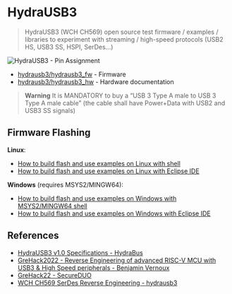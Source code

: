 # HydraUSB3

> HydraUSB3 (WCH CH569) open source test firmware / examples / libraries to experiment with streaming / high-speed protocols (USB2 HS, USB3 SS, HSPI, SerDes...)

![HydraUSB3 - Pin Assignment](https://hydrabus.com/wp-content/uploads/2022/09/HydraUSB3_V1_PinAssignment.png)

* [hydrausb3/hydrausb3_fw](https://github.com/hydrausb3/hydrausb3_fw) - Firmware
* [hydrausb3/hydrausb3_hw](https://github.com/hydrausb3/hydrausb3_hw) - Hardware documentation

> **Warning**
> It is MANDATORY to buy a “USB 3 Type A male to USB 3 Type A male cable” (the cable shall have Power+Data with USB2 and USB3 SS signals)

## Firmware Flashing

**Linux**:

* [How to build flash and use examples on Linux with shell](https://github.com/hydrausb3/hydrausb3_fw/wiki/how-to-build-flash-and-use-examples-on-linux)
* [How to build flash and use examples on Linux with Eclipse IDE](https://github.com/hydrausb3/hydrausb3_fw/wiki/how-to-build-flash-and-use-examples-on-linux-Eclipse-IDE)

**Windows** (requires MSYS2/MINGW64):

* [How to build flash and use examples on Windows with MSYS2/MINGW64 shell](https://github.com/hydrausb3/hydrausb3_fw/wiki/how-to-build-flash-and-use-examples-on-windows)
* [How to build flash and use examples on Windows with Eclipse IDE](https://github.com/hydrausb3/hydrausb3_fw/wiki/how-to-build-flash-and-use-examples-on-windows-Eclipse-IDE)

## References

* [HydraUSB3 v1.0 Specifications - HydraBus](https://hydrabus.com/hydrausb3-v1-0-specifications)
* [GreHack2022 - Reverse Engineering of advanced RISC-V MCU with USB3 & High Speed peripherals - Benjamin Vernoux](https://github.com/hydrausb3/grehack22)
* [GreHack22 - SecureDUO](https://github.com/chrisrdlg/gh22_SecureDuo)
* [WCH CH569 SerDes Reverse Engineering - hydrausb3](https://github.com/hydrausb3/wch-ch569-serdes)
